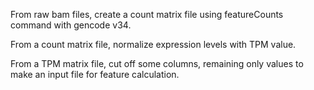From raw bam files, create a count matrix file using featureCounts command with gencode v34.

From a count matrix file, normalize expression levels with TPM value.

From a TPM matrix file, cut off some columns, remaining only values to make an input file for feature calculation.
